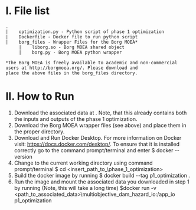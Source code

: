 # I. File list
```
.
|    optimization.py - Python script of phase 1 optimization
|    Dockerfile - Docker file to run python script
|    borg_files - Wrapper Files for the Borg MOEA*
     |    liborg.so - Borg MOEA shared object
     |    borg.py - Borg MOEA python wrapper

*The Borg MOEA is freely available to academic and non-commercial users at http://borgmoea.org/. Please download and
place the above files in the borg_files directory.
```

# II. How to Run
1. Download the associated data at <insert url later>. Note, that this already contains both the inputs and outputs 
of the phase 1 optimization.
2. Download the Borg MOEA wrapper files (see above) and place them in the proper directory.
3. Download and Run Docker Desktop. For more information on Docker visit: https://docs.docker.com/desktop/. To ensure 
that it is installed correctly go to the command prompt/terminal and enter $ docker --version
4. Change to the current working directory using command prompt/terminal $ cd <insert_path_to_\phase_1_optimization>
5. Build the docker image by running $ docker build --tag p1_optimization .
6. Run the image and mount the associated data you downloaded in step 1 by running (Note, this will take a long time)
$docker run -v <path_to_associated_data>\multiobjective_dam_hazard_io:/app_io p1_optimization 

